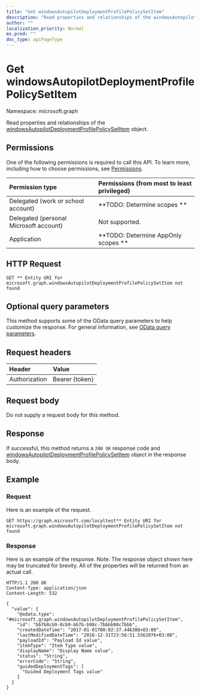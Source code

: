 ```yaml
---
title: "Get windowsAutopilotDeploymentProfilePolicySetItem"
description: "Read properties and relationships of the windowsAutopilotDeploymentProfilePolicySetItem object."
author: ""
localization_priority: Normal
ms.prod: ""
doc_type: apiPageType
---
```


# Get windowsAutopilotDeploymentProfilePolicySetItem

Namespace: microsoft.graph

Read properties and relationships of the [windowsAutopilotDeploymentProfilePolicySetItem](../resources/windowsautopilotdeploymentprofilepolicysetitem.md) object.

## Permissions
One of the following permissions is required to call this API. To learn more, including how to choose permissions, see [Permissions](/concepts/permissions-reference.md).

|Permission type|Permissions (from most to least privileged)|
|:---|:---|
|Delegated (work or school account)|**TODO: Determine scopes **|
|Delegated (personal Microsoft account)|Not supported.|
|Application|**TODO: Determine AppOnly scopes **|

## HTTP Request
<!-- {
  "blockType": "ignored"
}
-->
``` http
GET ** Entity URI for microsoft.graph.windowsAutopilotDeploymentProfilePolicySetItem not found
```

## Optional query parameters
This method supports some of the OData query parameters to help customize the response. For general information, see [OData query parameters](/graph/query-parameters).

## Request headers
|Header|Value|
|:---|:---|
|Authorization|Bearer {token}|

## Request body
Do not supply a request body for this method.

## Response
If successful, this method returns a `200 OK` response code and [windowsAutopilotDeploymentProfilePolicySetItem](../resources/windowsautopilotdeploymentprofilepolicysetitem.md) object in the response body.

## Example

### Request
Here is an example of the request.
<!-- {
  "blockType": "request",
  "name": "get_windowsautopilotdeploymentprofilepolicysetitem"
}
-->
``` http
GET https://graph.microsoft.com/localtest** Entity URI for microsoft.graph.windowsAutopilotDeploymentProfilePolicySetItem not found
```

### Response
Here is an example of the response. Note: The response object shown here may be truncated for brevity. All of the properties will be returned from an actual call.
<!-- {
  "blockType": "response",
  "truncated": true,
  "@odata.type": "microsoft.graph.windowsAutopilotDeploymentProfilePolicySetItem"
}
-->
``` http
HTTP/1.1 200 OK
Content-Type: application/json
Content-Length: 532

{
  "value": {
    "@odata.type": "#microsoft.graph.windowsAutopilotDeploymentProfilePolicySetItem",
    "id": "bb7b8cb9-8cb9-bb7b-b98c-7bbbb98c7bbb",
    "createdDateTime": "2017-01-01T00:02:37.446308+03:00",
    "lastModifiedDateTime": "2016-12-31T23:56:51.5562076+03:00",
    "payloadId": "Payload Id value",
    "itemType": "Item Type value",
    "displayName": "Display Name value",
    "status": "String",
    "errorCode": "String",
    "guidedDeploymentTags": [
      "Guided Deployment Tags value"
    ]
  }
}
```

